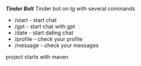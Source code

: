 ***Tinder Bolt***
Tinder bot on tg with several commands

* /start - start chat
* /gpt - start chat with gpt
* /date - start dating chat
* /profile - check your profile
* /message - check your messages

project starts with maven